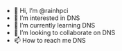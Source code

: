- 👋 Hi, I’m @rainhpci
- 👀 I’m interested in DNS
- 🌱 I’m currently learning DNS
- 💞️ I’m looking to collaborate on DNS
- 📫 How to reach me DNS

<!---
rainhpci/rainhpci is a ✨ special ✨ repository because its `README.md` (this file) appears on your GitHub profile.
You can click the Preview link to take a look at your changes.
--->
